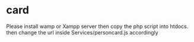# card

Please install wamp or Xampp server then copy the php script into htdocs. then change the url inside Services/personcard.js accordingly
